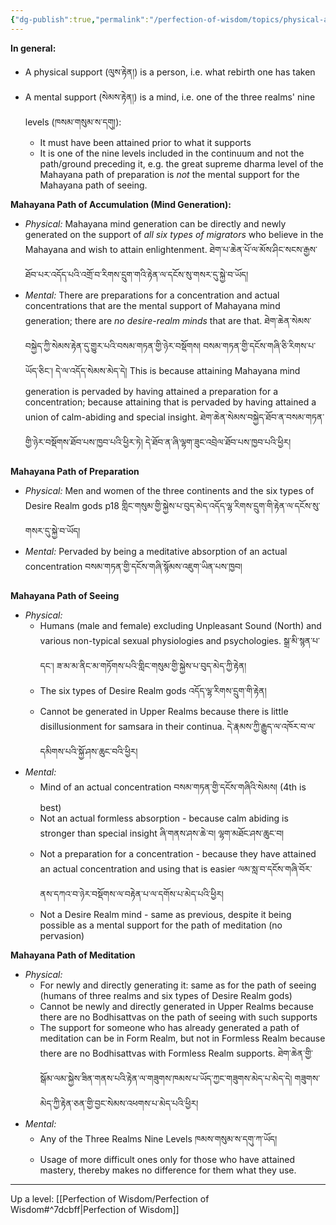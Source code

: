```yaml
---
{"dg-publish":true,"permalink":"/perfection-of-wisdom/topics/physical-and-mental-supports-of-the-five-paths/"}
---
```


**In general:**
- A physical support (ལུས་རྟེན།) is a person, i.e. what rebirth one has taken
- A mental support (སེམས་རྟེན།) is a mind, i.e. one of the three realms' nine levels (ཁསམ་གསུམ་ས་དགུ།):
	- It must have been attained prior to what it supports
	- It is one of the nine levels included in the continuum and not the path/ground preceding it, e.g. the great supreme dharma level of the Mahayana path of preparation is *not* the mental support for the Mahayana path of seeing.

**Mahayana Path of Accumulation (Mind Generation):**
- *Physical:* Mahayana mind generation can be directly and newly generated on the support of *all six types of migrators* who believe in the Mahayana and wish to attain enlightenment.
  ཐེག་པ་ཆེན་པོ་ལ་མོས་ཤིང་སངས་རྒྱས་ཐོབ་པར་འདོད་པའི་འགྲོ་བ་རིགས་དྲུག་གའི་རྟེན་ལ་དངོས་སུ་གསར་དུ་སྐྱེ་བ་ཡོད།
- *Mental:* There are preparations for a concentration and actual concentrations that are the mental support of Mahayana mind generation; there are *no desire-realm minds* that are that.
  ཐེག་ཆེན་སེམས་བསྐྱེད་ཀྱི་སེམས་རྟེན་དུ་གྱུར་པའི་བསམ་གཏན་གྱི་ཉེར་བསྡོགས། བསམ་གཏན་གྱི་དངོས་གཞི་ཅི་རིགས་པ་ཡོད་ཅིང་། 
  དེ་ལ་འདོད་སེམས་མེད་དེ། 
  This is because attaining Mahayana mind generation is pervaded by having attained a preparation for a concentration; because attaining that is pervaded by having attained a union of calm-abiding and special insight. ཐེག་ཆེན་སེམས་བསྐྱེད་ཐོབ་ན་བསམ་གཏན་གྱི་ཉེར་བསྡོགས་ཐོབ་པས་ཁྱབ་པའི་ཕྱིར་ཏེ། དེ་ཐོབ་ན་ཞི་ལྷག་ཟུང་འབྲེལ་ཐོབ་པས་ཁྱབ་པའི་ཕྱིར།

**Mahayana Path of Preparation**
- *Physical:* Men and women of the three continents and the six types of Desire Realm gods p18
  གླིང་གསུམ་གྱི་སྐྱེས་པ་བུད་མེད་འདོད་ལྷ་རིགས་དྲུག་གི་རྟེན་ལ་དངོས་སུ་གསར་དུ་སྐྱེ་བ་ཡོད།
- *Mental:* Pervaded by being a meditative absorption of an actual concentration
  བསམ་གཏན་གྱི་དངོས་གཞི་སྙོམས་འཇུག་ཡིན་པས་ཁྱབ།


**Mahayana Path of Seeing**
- *Physical:* 
	- Humans (male and female) excluding Unpleasant Sound (North) and various non-typical sexual physiologies and psychologies. སྒྲ་མི་སྙན་པ་དང༌། ཟ་མ་མ་ནིང་མ་གཏོགས་པའི་གླིང་གསུམ་གྱི་སྐྱེས་པ་བུད་མེད་ཀྱི་རྟེན།
	- The six types of Desire Realm gods འདོད་ལྷ་རིགས་དྲུག་གི་རྟེན།
	- Cannot be generated in Upper Realms because there is little disillusionment for samsara in their continua. དེ་རྣམས་ཀྱི་རྒྱུད་ལ་འཁོར་བ་ལ་དམིགས་པའི་སྐྱོ་ཤས་ཆུང་བའི་ཕྱིར།
- *Mental:* 
	- Mind of an actual concentration བསམ་གཏན་གྱི་དངོས་གཞིའི་སེམས། (4th is best)
	- Not an actual formless absorption - because calm abiding is stronger than special insight 
	  ཞི་གནས་ཤས་ཆེ་བ། ལྷག་མཐོང་ཤས་ཆུང་བ།
	- Not a preparation for a concentration - because they have attained an actual concentration and using that is easier ལམ་སླ་བ་དངོས་གཞི་བོར་ནས་དཀའ་བ་ཉེར་བསྡོགས་ལ་བརྟེན་པ་ལ་དགོས་པ་མེད་པའི་ཕྱིར།
	- Not a Desire Realm mind - same as previous, despite it being possible as a mental support for the path of meditation (no pervasion)

**Mahayana Path of Meditation**
- *Physical:*
	- For newly and directly generating it: same as for the path of seeing (humans of three realms and six types of Desire Realm gods)
	- Cannot be newly and directly generated in Upper Realms because there are no Bodhisattvas on the path of seeing with such supports
	- The support for someone who has already generated a path of meditation can be in Form Realm, but not in Formless Realm because there are no Bodhisattvas with Formless Realm supports.
	  ཐེག་ཆེན་གྱི་སྒོམ་ལམ་སྐྱེས་ཟིན་གནས་པའི་རྟེན་ལ་གཟུགས་ཁམས་པ་ཡོད་ཀྱང་གཟུགས་མེད་པ་མེད་དེ། 
	  གཟུགས་མེད་ཀྱི་རྟེན་ཅན་གྱི་བྱང་སེམས་འཕགས་པ་མེད་པའི་ཕྱིར།
- *Mental:*
	- Any of the Three Realms Nine Levels ཁམས་གསུམ་ས་དགུ་ཀ་ཡོད།
	- Usage of more difficult ones only for those who have attained mastery, thereby makes no difference for them what they use.

---
Up a level: [[Perfection of Wisdom/Perfection of Wisdom#^7dcbff\|Perfection of Wisdom]]
